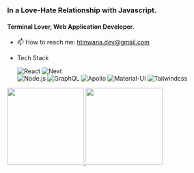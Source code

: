 ### In a Love-Hate Relationship with Javascript.

#### Terminal Lover, Web Application Developer.

- 📫 How to reach me: htinwana.dev@gmail.com

- Tech Stack

  ![React](https://img.shields.io/badge/-React-333333?style=flat&logo=react)
  ![Next](https://img.shields.io/badge/-Next.js-333333?style=flat&logo=next.js)  
  ![Node.js](https://img.shields.io/badge/-Node.js-333333?style=flat&logo=node.js)
  ![GraphQL](https://img.shields.io/badge/-GraphQL-333333?style=flat&logo=graphql)
  ![Apollo](https://img.shields.io/badge/-Apollo-333333?style=flat&logo=graphql)
  ![Material-UI](https://img.shields.io/badge/Material-UI-333333?style=flat&logo=material-ui&logoColor=blue)
  ![Tailwindcss](https://img.shields.io/badge/-Tailwindcss-333333?style=flat&logo=Tailwindcss&logoColor=blue)

<a href="https://github.com/mashiromashi">
  <img height="180em" src="https://github-readme-stats.vercel.app/api?username=mashiromashi&theme=gruvbox&show_icons=true&count_private=true" />
  <img height="180em" src="https://github-readme-stats.vercel.app/api/top-langs/?username=mashiromashi&theme=gruvbox&layout=compact" />
</a>

<!--
**mashiromashi/mashiromashi** is a ✨ _special_ ✨ repository because its `README.md` (this file) appears on your GitHub profile.
-->
